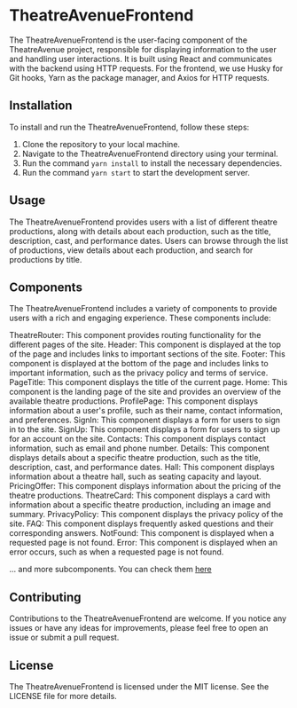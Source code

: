 # TheatreAvenueFrontend

The TheatreAvenueFrontend is the user-facing component of the TheatreAvenue project, responsible for displaying information to the user and handling user interactions. It is built using React and communicates with the backend using HTTP requests. For the frontend, we use Husky for Git hooks, Yarn as the package manager, and Axios for HTTP requests.

## Installation

To install and run the TheatreAvenueFrontend, follow these steps:

1. Clone the repository to your local machine.
2. Navigate to the TheatreAvenueFrontend directory using your terminal.
3. Run the command `yarn install` to install the necessary dependencies.
4. Run the command `yarn start` to start the development server.

## Usage

The TheatreAvenueFrontend provides users with a list of different theatre productions, along with details about each production, such as the title, description, cast, and performance dates. Users can browse through the list of productions, view details about each production, and search for productions by title.

## Components
The TheatreAvenueFrontend includes a variety of components to provide users with a rich and engaging experience. These components include:

TheatreRouter: This component provides routing functionality for the different pages of the site.
Header: This component is displayed at the top of the page and includes links to important sections of the site.
Footer: This component is displayed at the bottom of the page and includes links to important information, such as the privacy policy and terms of service.
PageTitle: This component displays the title of the current page.
Home: This component is the landing page of the site and provides an overview of the available theatre productions.
ProfilePage: This component displays information about a user's profile, such as their name, contact information, and preferences.
SignIn: This component displays a form for users to sign in to the site.
SignUp: This component displays a form for users to sign up for an account on the site.
Contacts: This component displays contact information, such as email and phone number.
Details: This component displays details about a specific theatre production, such as the title, description, cast, and performance dates.
Hall: This component displays information about a theatre hall, such as seating capacity and layout.
PricingOffer: This component displays information about the pricing of the theatre productions.
TheatreCard: This component displays a card with information about a specific theatre production, including an image and summary.
PrivacyPolicy: This component displays the privacy policy of the site.
FAQ: This component displays frequently asked questions and their corresponding answers.
NotFound: This component is displayed when a requested page is not found.
Error: This component is displayed when an error occurs, such as when a requested page is not found.

... and more subcomponents. You can check them [here](https://github.com/Tencho0/TheatreAvenue/tree/main/TheatreAvenueFrontend/src/components)

## Contributing

Contributions to the TheatreAvenueFrontend are welcome. If you notice any issues or have any ideas for improvements, please feel free to open an issue or submit a pull request.

## License

The TheatreAvenueFrontend is licensed under the MIT license. See the LICENSE file for more details.
